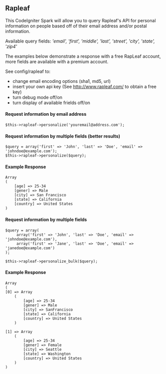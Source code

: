 ## Rapleaf
This CodeIgniter Spark will allow you to query Rapleaf's API for personal information on people based off of their email address and/or postal information.

Available query fields: _'email', 'first', 'middle', 'last', 'street', 'city', 'state', 'zip4'_

The examples below demonstrate a response with a free RapLeaf account, more fields are available with a premium account.

See config/rapleaf to:

*   change email encoding options (sha1, md5, url)
*   insert your own api key (See http://www.rapleaf.com/ to obtain a free key)
*   turn debug mode off/on
*   turn display of available frields off/on

#### Request information by email address
    $this->rapleaf->personalize('youremail@address.com');

#### Request information by multiple fields (better results)
    $query = array('first' => 'John', 'last' => 'Doe', 'email' => 'johndoe@example.com');
    $this->rapleaf->personalize($query);

#### Example Response

    Array
    (
        [age] => 25-34
        [gener] => Male
        [city] => San Francisco
        [state] => California
        [country] => United States
    )


#### Request information by multiple fields

    $query = array(
         array('first' => 'John', 'last' => 'Doe', 'email' => 'johndoe@example.com'),
         array('first' => 'Jane', 'last' => 'Doe', 'email' => 'janedoe@example.com')
    );

    $this->rapleaf->personalize_bulk($query);

#### Example Response

    Array
    (
    [0] => Array
        (
            [age] => 25-34
            [gener] => Male
            [city] => SanFrancisco
            [state] => California
            [country] => United States
        )

    [1] => Array
        (
            [age] => 25-34
            [gener] => Female
            [city] => Seattle
            [state] => Washington
            [country] => United States
        )
    )